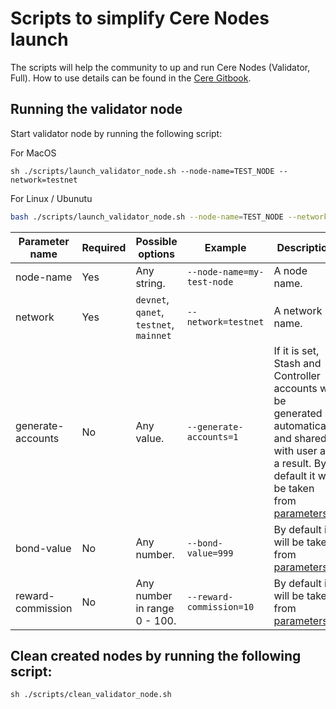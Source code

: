 ﻿# Scripts to simplify Cere Nodes launch

The scripts will help the community to up and run Cere Nodes (Validator, Full). How to use details can be found in the [Cere Gitbook](https://cere-network.gitbook.io/cere-network/node/install-and-update/start-a-node).

## Running the validator node

Start validator node by running the following script:

For MacOS
```shell
sh ./scripts/launch_validator_node.sh --node-name=TEST_NODE --network=testnet
```
For Linux / Ubunutu
```bash
bash ./scripts/launch_validator_node.sh --node-name=TEST_NODE --network=testnet
```

| Parameter name    | Required | Possible options             | Example                    | Description                                                                                                                                                |
|-------------------|----------|------------------------------|----------------------------|------------------------------------------------------------------------------------------------------------------------------------------------------------|
| node-name         | Yes      | Any string.                  | `--node-name=my-test-node` | A node name.                                                                                                                                               |
| network           | Yes      | `devnet`, `qanet`, `testnet`, `mainnet`     | `--network=testnet`        | A network name.                                                                                                                                            |
| generate-accounts | No       | Any value.                   | `--generate-accounts=1`    | If it is set, Stash and Controller accounts will be generated automatically and shared with user as a result. By default it will be taken from [parameters](./scripts/add-validator/.env). |
| bond-value        | No       | Any number.                  | `--bond-value=999`         | By default it will be taken from [parameters](./scripts/add-validator/.env). |
| reward-commission | No       | Any number in range 0 - 100. | `--reward-commission=10`   | By default it will be taken from [parameters](./scripts/add-validator/.env.) |

## Clean created nodes by running the following script:

```shell
sh ./scripts/clean_validator_node.sh
```

